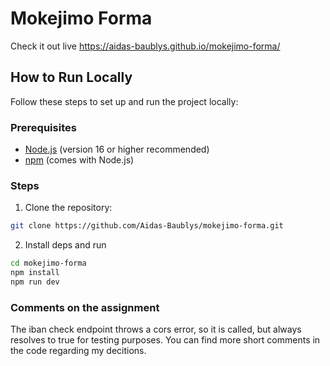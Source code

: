 # Mokejimo Forma

Check it out live <https://aidas-baublys.github.io/mokejimo-forma/>

## How to Run Locally

Follow these steps to set up and run the project locally:

### Prerequisites

- [Node.js](https://nodejs.org/) (version 16 or higher recommended)
- [npm](https://www.npmjs.com/) (comes with Node.js)

### Steps

1. Clone the repository:

```bash
git clone https://github.com/Aidas-Baublys/mokejimo-forma.git
```

2. Install deps and run

```bash
cd mokejimo-forma
npm install
npm run dev
```

### Comments on the assignment

The iban check endpoint throws a cors error, so it is called, but always resolves to true for testing purposes. You can find more short comments in the code regarding my decitions.
